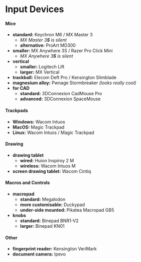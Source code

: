 # Input Devices

#### Mice

- **standard:** Keychron M6 / MX Master 3
	- *MX Master 3**S** is silent*
	- **alternative:** ProArt MD300
- **smaller:** MX Anywhere 3S / Razer Pro Click Mini
	- *MX Anywhere 3**S** is silent*
- **vertical** 
	- **smaller:** Logitech Lift
	- **larger:** MX Vertical
- **trackball:** Elecom Deft Pro / Kensington Slimblade
- **magnesium alloy:** Pwnage Stormbreaker *(looks really cool)*
- **for CAD**
	- **standard:** 3DConnexion CadMouse Pro
	- **advanced:** 3DConnexion SpaceMouse

#### Trackpads

- **Windows:** Wacom Intuos
- **MacOS:** Magic Trackpad
- **Linux:** Wacom Intuos / Magic Trackpad

#### Drawing

- **drawing tablet** 
	- **wired:** Huion Inspiroy 2 M
	- **wireless:** Wacom Intuos M
- **screen drawing tablet:** Wacom Cintiq

#### Macros and Controls

- **macropad** 
	- **standard:** Megalodon
	- **more customisable:** Duckypad
	- **under-side mounted:** Pikatea Macropad GB5
- **knobs** 
	- **standard:** Binepad BNR1-V2
	- **larger:** Binepad KN01

#### Other

- **fingerprint reader:** Kensington VeriMark
- **document camera:** Ipevo